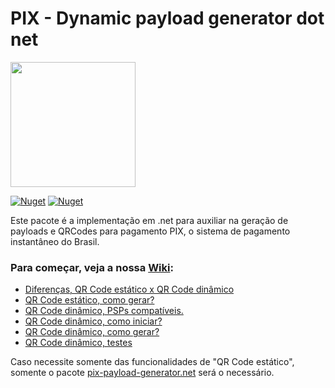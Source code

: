 # PIX - Dynamic payload generator dot net

<img width='200' src='https://user-images.githubusercontent.com/5353685/101644586-233eb080-3a14-11eb-9cec-2172586abfde.png'/>

[![Nuget](https://img.shields.io/nuget/dt/pix-dynamic-payload-generator.net)](https://www.nuget.org/packages/pix-dynamic-payload-generator.net)
[![Nuget](https://img.shields.io/nuget/v/pix-dynamic-payload-generator.net)](https://www.nuget.org/packages/pix-dynamic-payload-generator.net)

Este pacote é a implementação em .net para auxiliar na geração de payloads e QRCodes para pagamento PIX, o sistema de pagamento instantâneo do Brasil.

### Para começar, veja a nossa [Wiki](https://github.com/alexandresanlim/pix-dynamic-payload-generator.net/wiki):
- [Diferenças, QR Code estático x QR Code dinâmico](https://github.com/alexandresanlim/pix-dynamic-payload-generator.net/wiki/0-Diferen%C3%A7as,-QR-Code-est%C3%A1tico-x-QR-Code-din%C3%A2mico)
- [QR Code estático, como gerar?](https://github.com/alexandresanlim/pix-dynamic-payload-generator.net/wiki/1-QR-Code-est%C3%A1tico,-como-gerar%3F)
- [QR Code dinâmico, PSPs compatíveis.](https://github.com/alexandresanlim/pix-dynamic-payload-generator.net/wiki/2-QR-Code-din%C3%A2mico,-PSPs-compat%C3%ADveis.)
- [QR Code dinâmico, como iniciar?](https://github.com/alexandresanlim/pix-dynamic-payload-generator.net/wiki/3-QR-Code-din%C3%A2mico,-como-iniciar%3F)
- [QR Code dinâmico, como gerar?](https://github.com/alexandresanlim/pix-dynamic-payload-generator.net/wiki/4-QR-Code-din%C3%A2mico,-como-gerar%3F)
- [QR Code dinâmico, testes](https://github.com/alexandresanlim/pix-dynamic-payload-generator.net/wiki/5-QR-Code-din%C3%A2mico,-testes)

Caso necessite somente das funcionalidades de "QR Code estático", somente o pacote [pix-payload-generator.net](https://github.com/alexandresanlim/pix-payload-generator.net) será o necessário.

